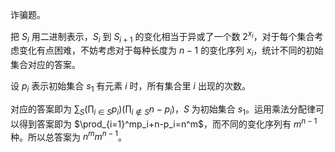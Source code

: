 诈骗题。

把 $S_i$ 用二进制表示，$S_i$ 到 $S_{i+1}$ 的变化相当于异或了一个数 $2^{x_i}$，对于每个集合考虑变化有点困难，不妨考虑对于每种长度为 $n-1$ 的变化序列 $x_i$，统计不同的初始集合对应的答案。

设 $p_i$ 表示初始集合 $s_1$ 有元素 $i$ 时，所有集合里 $i$ 出现的次数。

对应的答案即为 $\sum_{S}(\prod_{i\in S}p_i)(\prod_{i\not\in S}n-p_i)$，$S$ 为初始集合 $s_1$。运用乘法分配律可以得到答案即为 $\prod_{i=1}^mp_i+n-p_i=n^m$，而不同的变化序列有 $m^{n-1}$ 种。所以总答案为 $n^mm^{n-1}$。